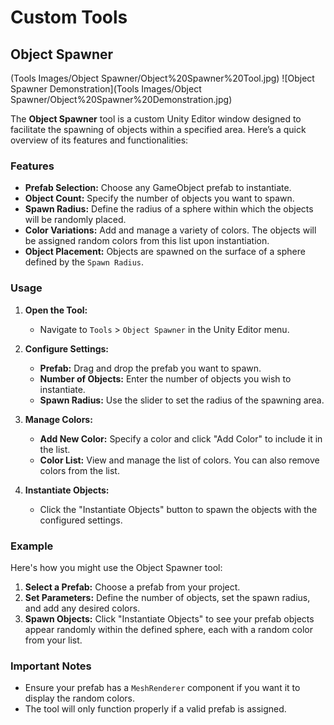 # Custom Tools

## Object Spawner

(Tools Images/Object Spawner/Object%20Spawner%20Tool.jpg)
![Object Spawner Demonstration](Tools Images/Object Spawner/Object%20Spawner%20Demonstration.jpg)

The **Object Spawner** tool is a custom Unity Editor window designed to facilitate the spawning of objects within a specified area. Here’s a quick overview of its features and functionalities:

### Features

- **Prefab Selection:** Choose any GameObject prefab to instantiate.
- **Object Count:** Specify the number of objects you want to spawn.
- **Spawn Radius:** Define the radius of a sphere within which the objects will be randomly placed.
- **Color Variations:** Add and manage a variety of colors. The objects will be assigned random colors from this list upon instantiation.
- **Object Placement:** Objects are spawned on the surface of a sphere defined by the `Spawn Radius`.

### Usage

1. **Open the Tool:**
    - Navigate to `Tools` > `Object Spawner` in the Unity Editor menu.

2. **Configure Settings:**
    - **Prefab:** Drag and drop the prefab you want to spawn.
    - **Number of Objects:** Enter the number of objects you wish to instantiate.
    - **Spawn Radius:** Use the slider to set the radius of the spawning area.

3. **Manage Colors:**
    - **Add New Color:** Specify a color and click "Add Color" to include it in the list.
    - **Color List:** View and manage the list of colors. You can also remove colors from the list.

4. **Instantiate Objects:**
    - Click the "Instantiate Objects" button to spawn the objects with the configured settings.

### Example

Here's how you might use the Object Spawner tool:

1. **Select a Prefab:** Choose a prefab from your project.
2. **Set Parameters:** Define the number of objects, set the spawn radius, and add any desired colors.
3. **Spawn Objects:** Click "Instantiate Objects" to see your prefab objects appear randomly within the defined sphere, each with a random color from your list.

### Important Notes

- Ensure your prefab has a `MeshRenderer` component if you want it to display the random colors.
- The tool will only function properly if a valid prefab is assigned.
